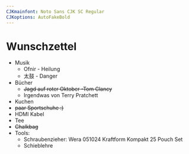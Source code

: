```yaml
---
CJKmainfont: Noto Sans CJK SC Regular
CJKoptions: AutoFakeBold
---
```


# Wunschzettel
- Musik
	- Ofnir - Heilung
	- 太鼓  - Danger
- Bücher
	- ~~Jagd auf roter Oktober -Tom Clancy~~
	- Irgendwas von Terry Pratchett
- Kuchen
- ~~paar Sportschuhe :)~~
- HDMI Kabel
- Tee
- ~~Chalkbag~~
- Tools:
    - Schraubenzieher: Wera 051024 Kraftform Kompakt 25 Pouch Set
    - Schieblehre
